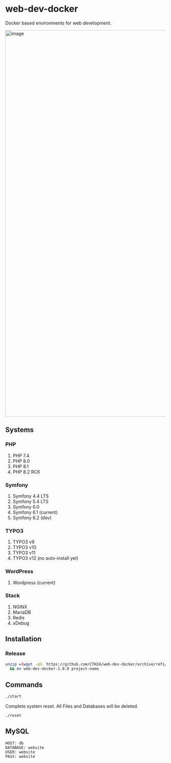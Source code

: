 # web-dev-docker

Docker based environments for web development.

<img width="1214" alt="image" src="https://user-images.githubusercontent.com/1764695/202864412-f10c628c-00fb-4484-8059-7a577a54ebac.png">

## Systems

### PHP

1. PHP 7.4
2. PHP 8.0
3. PHP 8.1
4. PHP 8.2 RC6

### Symfony

1. Symfony 4.4 LTS
2. Symfony 5.4 LTS
3. Symfony 6.0
4. Symfony 6.1 (current)
5. Symfony 6.2 (dev)

### TYPO3

1. TYPO3 v9
2. TYPO3 v10
3. TYPO3 v11
4. TYPO3 v12 (no auto-install yet)

### WordPress

1. Wordpress (current)

### Stack

1. NGINX
2. MariaDB
3. Redis
4. xDebug

## Installation

### Release

```bash
unzip =(wget -qO- https://github.com/CTH24/web-dev-docker/archive/refs/tags/v1.0.0.zip) \
  && mv web-dev-docker-1.0.0 project-name
```

## Commands

```bash
./start
```

Complete system reset. All Files and Databases will be deleted.

```bash
./reset
```

## MySQL

```
HOST: db
DATABASE: website
USER: website
PASS: website
```
